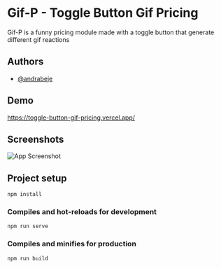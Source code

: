 # Gif-P - Toggle Button Gif Pricing

Gif-P is a funny pricing module made with a toggle button that generate different gif reactions 

## Authors

- [@andrabeje](https://www.github.com/Andra10)


## Demo
https://toggle-button-gif-pricing.vercel.app/



## Screenshots

![App Screenshot](/images/screenshot.png)

## Project setup 
```
npm install
```

### Compiles and hot-reloads for development 
```
npm run serve
```

### Compiles and minifies for production 
```
npm run build
```

